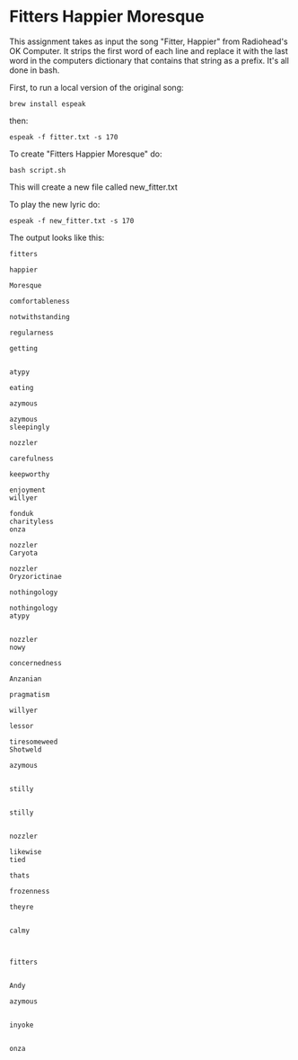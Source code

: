 # Fitters Happier Moresque

This assignment takes as input the song "Fitter, Happier" from Radiohead's OK Computer. It strips the first word of each line and replace it with the last word in the computers dictionary that contains that string as a prefix.
It's all done in bash.

First, to run a local version of the original song:

``` brew install espeak ```

then:

``` espeak -f fitter.txt -s 170 ```

To create "Fitters Happier Moresque" do:

``` bash script.sh ```

This will create a new file called new_fitter.txt

To play the new lyric do:

``` espeak -f new_fitter.txt -s 170 ```

The output looks like this:

```
fitters

happier

Moresque

comfortableness

notwithstanding

regularness

getting


atypy

eating

azymous

azymous
sleepingly

nozzler

carefulness

keepworthy

enjoyment
willyer

fonduk
charityless
onza

nozzler
Caryota

nozzler
Oryzorictinae

nothingology

nothingology
atypy


nozzler
nowy

concernedness

Anzanian

pragmatism

willyer

lessor

tiresomeweed
Shotweld

azymous


stilly


stilly


nozzler

likewise
tied

thats

frozenness

theyre


calmy



fitters


Andy

azymous


inyoke


onza


```
